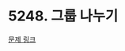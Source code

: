 # 5248. 그룹 나누기

[문제 링크](https://swexpertacademy.com/main/talk/solvingClub/problemView.do?solveclubId=AZC_w6Z6yygDFAQW&contestProbId=AZGL6M0Ku1wDFAXd&probBoxId=AZGL5K66u0MDFAXd&type=USER&problemBoxTitle=3w_homework&problemBoxCnt=5)